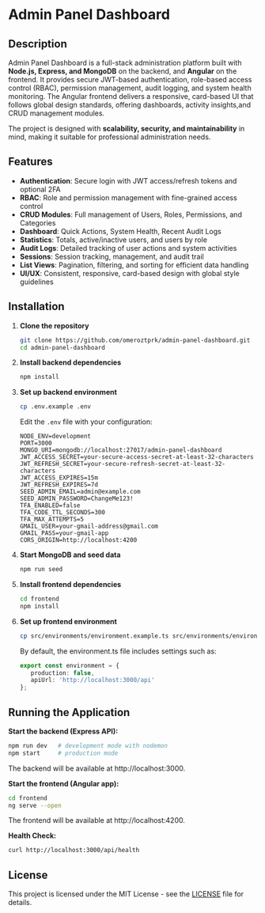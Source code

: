 # Admin Panel Dashboard

## Description

Admin Panel Dashboard is a full-stack administration platform built with **Node.js, Express, and MongoDB** on the backend, and **Angular** on the frontend.
It provides secure JWT-based authentication, role-based access control (RBAC), permission management, audit logging, and system health monitoring.
The Angular frontend delivers a responsive, card-based UI that follows global design standards, offering dashboards, activity insights,and CRUD management modules.

The project is designed with **scalability, security, and maintainability** in mind, making it suitable for professional administration needs.

## Features

- **Authentication**: Secure login with JWT access/refresh tokens and optional 2FA
- **RBAC**: Role and permission management with fine-grained access control
- **CRUD Modules**: Full management of Users, Roles, Permissions, and Categories
- **Dashboard**: Quick Actions, System Health, Recent Audit Logs
- **Statistics**: Totals, active/inactive users, and users by role
- **Audit Logs**: Detailed tracking of user actions and system activities
- **Sessions**: Session tracking, management, and audit trail
- **List Views**: Pagination, filtering, and sorting for efficient data handling
- **UI/UX**: Consistent, responsive, card-based design with global style guidelines

## Installation

1. **Clone the repository**
   ```bash
   git clone https://github.com/omeroztprk/admin-panel-dashboard.git
   cd admin-panel-dashboard
   ```

2. **Install backend dependencies**
   ```bash
   npm install
   ```

3. **Set up backend environment**
   ```bash
   cp .env.example .env
   ```
   Edit the `.env` file with your configuration:
   ```env
   NODE_ENV=development
   PORT=3000
   MONGO_URI=mongodb://localhost:27017/admin-panel-dashboard
   JWT_ACCESS_SECRET=your-secure-access-secret-at-least-32-characters
   JWT_REFRESH_SECRET=your-secure-refresh-secret-at-least-32-characters
   JWT_ACCESS_EXPIRES=15m
   JWT_REFRESH_EXPIRES=7d
   SEED_ADMIN_EMAIL=admin@example.com
   SEED_ADMIN_PASSWORD=ChangeMe123!
   TFA_ENABLED=false
   TFA_CODE_TTL_SECONDS=300
   TFA_MAX_ATTEMPTS=5
   GMAIL_USER=your-gmail-address@gmail.com
   GMAIL_PASS=your-gmail-app
   CORS_ORIGIN=http://localhost:4200
   ```

4. **Start MongoDB and seed data**
   ```bash
   npm run seed
   ```

5. **Install frontend dependencies**
   ```bash
   cd frontend
   npm install
   ```

6. **Set up frontend environment**
   ```bash
   cp src/environments/environment.example.ts src/environments/environment.ts
   ```
   By default, the environment.ts file includes settings such as:
   ```ts
   export const environment = {
      production: false,
      apiUrl: 'http://localhost:3000/api'
   };
   ```

## Running the Application

**Start the backend (Express API):**
```bash
npm run dev   # development mode with nodemon
npm start     # production mode
```

The backend will be available at http://localhost:3000.

**Start the frontend (Angular app):**
```bash
cd frontend
ng serve --open
```

The frontend will be available at http://localhost:4200.

**Health Check:**
```bash
curl http://localhost:3000/api/health
```

## License

This project is licensed under the MIT License - see the [LICENSE](LICENSE) file for details.
